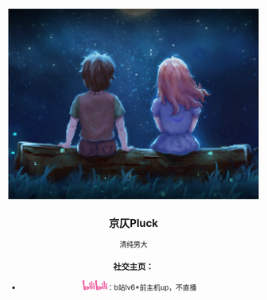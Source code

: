 <div align="center">

<a href="https://space.bilibili.com/10961143?spm_id_from=333.337.0.0"><code><img height="384" width="512" src="./images/to the moon.png"></code></a>

## 京仄Pluck

清纯男大

### **社交主页：**

-   <a href="https://space.bilibili.com/10961143?spm_id_from=333.337.0.0"><code><img height="20" width="50" src="./images/bilibili.png"></code></a>：b站lv6*前主机up，不直播
